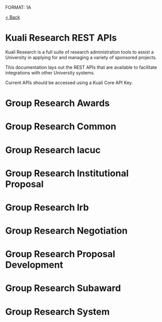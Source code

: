 FORMAT: 1A

[< Back](../index.html)

# Kuali Research REST APIs

Kuali Research is a full suite of research administration tools to assist a University in applying for and managing a variety of sponsored projects.

This documentation lays out the REST APIs that are available to facilitate integrations with other University systems.

Current APIs should be accessed using a Kuali Core API Key.

# Group Research Awards
<!-- include(award/awards.md) -->
<!-- include(award/award-amount-infos.md) -->
<!-- include(award/award-amount-transactions.md) -->
<!-- include(award/award-approved-equipment.md) -->
<!-- include(award/award-approved-foreign-travel.md) -->
<!-- include(award/award-approved-sub-awards.md) -->
<!-- include(award/award-attachment-types.md) -->
<!-- include(award/award-attachments.md) -->
<!-- include(award/award-basis-of-payments.md) -->
<!-- include(award/award-budget-limits.md) -->
<!-- include(award/award-budget-line-item-calculated-amounts.md) -->
<!-- include(award/award-budget-line-items.md) -->
<!-- include(award/award-budget-period-summary-calculated-amounts.md) -->
<!-- include(award/award-budget-periods.md) -->
<!-- include(award/award-budget-personnel-calculated-amounts.md) -->
<!-- include(award/award-budget-personnel-details.md) -->
<!-- include(award/award-budget-statuses.md) -->
<!-- include(award/award-budget-types.md) -->
<!-- include(award/award-budget-version-overviews.md) -->
<!-- include(award/award-budgets.md) -->
<!-- include(award/award-central-admin-contacts.md) -->
<!-- include(award/award-cgbs.md) -->
<!-- include(award/award-closeouts.md) -->
<!-- include(award/award-comments.md) -->
<!-- include(award/award-cost-shares.md) -->
<!-- include(award/award-custom-data.md) -->
<!-- include(award/award-direct-f-and-a-distributions.md) -->
<!-- include(award/award-f-and-a-rates.md) -->
<!-- include(award/award-funding-proposals.md) -->
<!-- include(award/award-hierarchies.md) -->
<!-- include(award/award-hierarchy-nodes.md) -->
<!-- include(award/award-method-of-payments.md) -->
<!-- include(award/award-notepads.md) -->
<!-- include(award/award-notice-printouts.md) -->
<!-- include(award/award-payment-schedules.md) -->
<!-- include(award/award-person-credit-splits.md) -->
<!-- include(award/award-person-mass-changes.md) -->
<!-- include(award/award-person-unit-credit-splits.md) -->
<!-- include(award/award-person-units.md) -->
<!-- include(award/award-persons.md) -->
<!-- include(award/award-posts.md) -->
<!-- include(award/award-report-term-recipients.md) -->
<!-- include(award/award-report-terms.md) -->
<!-- include(award/award-science-keywords.md) -->
<!-- include(award/award-special-review-exemptions.md) -->
<!-- include(award/award-special-reviews.md) -->
<!-- include(award/award-sponsor-contacts.md) -->
<!-- include(award/award-sponsor-terms.md) -->
<!-- include(award/award-statuses.md) -->
<!-- include(award/award-subcontracting-budgeted-goals.md) -->
<!-- include(award/award-sync-changes.md) -->
<!-- include(award/award-sync-logs.md) -->
<!-- include(award/award-sync-statuses.md) -->
<!-- include(award/award-template-comments.md) -->
<!-- include(award/award-template-contacts.md) -->
<!-- include(award/award-template-report-term-recipients.md) -->
<!-- include(award/award-template-report-terms.md) -->
<!-- include(award/award-template-terms.md) -->
<!-- include(award/award-templates.md) -->
<!-- include(award/award-transaction-types.md) -->
<!-- include(award/award-transferring-sponsors.md) -->
<!-- include(award/award-types.md) -->
<!-- include(award/award-unit-contacts.md) -->
<!-- include(award/awardAccount-custom.md) -->
<!-- include(award/awards-custom.md) -->
<!-- include(award/closeout-report-types.md) -->
<!-- include(award/contact-types.md) -->
<!-- include(award/contact-usages.md) -->
<!-- include(award/distributions.md) -->
<!-- include(award/fanda-rate-types.md) -->
<!-- include(award/financial-indirect-cost-recovery-type-codes.md) -->
<!-- include(award/frequencies.md) -->
<!-- include(award/frequency-bases.md) -->
<!-- include(award/pending-transactions.md) -->
<!-- include(award/report-classes.md) -->
<!-- include(award/report-statuses.md) -->
<!-- include(award/report-tracking.md) -->
<!-- include(award/reports.md) -->
<!-- include(award/sent-report-notifications.md) -->
<!-- include(award/subcontracting-expenditure-category-amounts.md) -->
<!-- include(award/subcontracting-expenditure-category-details.md) -->
<!-- include(award/subcontracting-expenditure-category-in-date-range-amounts.md) -->
<!-- include(award/transaction-details.md) -->
<!-- include(award/valid-award-basis-payments.md) -->
<!-- include(award/valid-basis-method-payments.md) -->
<!-- include(award/valid-class-report-frequencies.md) -->
<!-- include(award/valid-frequency-bases.md) -->
<!-- include(award/valid-rates.md) -->

# Group Research Common
<!-- include(common/answer-headers.md) -->
<!-- include(common/account-types.md) -->
<!-- include(common/activity-types.md) -->
<!-- include(common/answers.md) -->
<!-- include(common/appointment-types.md) -->
<!-- include(common/arg-value-lookups.md) -->
<!-- include(common/attachment-files.md) -->
<!-- include(common/attachments-entry-types.md) -->
<!-- include(common/budget-categories.md) -->
<!-- include(common/budget-category-mappings.md) -->
<!-- include(common/budget-category-maps.md) -->
<!-- include(common/budget-category-types.md) -->
<!-- include(common/budget-cost-shares.md) -->
<!-- include(common/budget-formulated-cost-details.md) -->
<!-- include(common/budget-la-rates.md) -->
<!-- include(common/budget-line-item-calculated-amounts.md) -->
<!-- include(common/budget-line-items.md) -->
<!-- include(common/budget-period-types.md) -->
<!-- include(common/budget-periods.md) -->
<!-- include(common/budget-person-salary-details.md) -->
<!-- include(common/budget-personnel-calculated-amounts.md) -->
<!-- include(common/budget-personnel-details.md) -->
<!-- include(common/budget-personnel-rate-and-bases.md) -->
<!-- include(common/budget-persons.md) -->
<!-- include(common/budget-project-incomes.md) -->
<!-- include(common/budget-rate-and-bases.md) -->
<!-- include(common/budget-rates.md) -->
<!-- include(common/budget-unrecovered-f-and-as.md) -->
<!-- include(common/budgets.md) -->
<!-- include(common/cfdas.md) -->
<!-- include(common/citizenship-types.md) -->
<!-- include(common/coeus-modules.md) -->
<!-- include(common/coeus-sub-modules.md) -->
<!-- include(common/comment-types.md) -->
<!-- include(common/committee-decision-motion-types.md) -->
<!-- include(common/committee-membership-roles.md) -->
<!-- include(common/committee-membership-types.md) -->
<!-- include(common/committee-types.md) -->
<!-- include(common/cost-elements.md) -->
<!-- include(common/cost-share-types.md) -->
<!-- include(common/custom-attribute-data-types.md) -->
<!-- include(common/custom-attribute-document-values.md) -->
<!-- include(common/custom-attribute-documents.md) -->
<!-- include(common/custom-attributes.md) -->
<!-- include(common/custom-report-default-parameters.md) -->
<!-- include(common/custom-report-details.md) -->
<!-- include(common/custom-report-type-documents.md) -->
<!-- include(common/custom-report-types.md) -->
<!-- include(common/deadline-types.md) -->
<!-- include(common/degree-types.md) -->
<!-- include(common/document-accesses.md) -->
<!-- include(common/document-nextvalues.md) -->
<!-- include(common/exemption-types.md) -->
<!-- include(common/financial-object-code-mappings.md) -->
<!-- include(common/formulated-types.md) -->
<!-- include(common/funding-source-types.md) -->
<!-- include(common/institute-la-rates.md) -->
<!-- include(common/investigator-credit-types.md) -->
<!-- include(common/job-codes.md) -->
<!-- include(common/kc-krms-term-function-params.md) -->
<!-- include(common/kc-krms-term-functions.md) -->
<!-- include(common/kc-notifications.md) -->
<!-- include(common/kc-person-extended-attributes.md) -->
<!-- include(common/mail-by-entries.md) -->
<!-- include(common/mail-types.md) -->
<!-- include(common/membership-roles.md) -->
<!-- include(common/message-of-the-days.md) -->
<!-- include(common/minute-entry-types.md) -->
<!-- include(common/non-organizational-rolodexes.md) -->
<!-- include(common/notice-of-opportunities.md) -->
<!-- include(common/notification-module-role-qualifiers.md) -->
<!-- include(common/notification-module-roles.md) -->
<!-- include(common/notification-type-recipients.md) -->
<!-- include(common/notification-types.md) -->
<!-- include(common/nsf-codes.md) -->
<!-- include(common/organization-audits.md) -->
<!-- include(common/organization-audit-accepted-types.md) -->
<!-- include(common/organization-correspondents.md) -->
<!-- include(common/organization-indirect-costs.md) -->
<!-- include(common/organization-type-lists.md) -->
<!-- include(common/organization-types.md) -->
<!-- include(common/organization-ynqs.md) -->
<!-- include(common/organizations.md) -->
<!-- include(common/organizations-custom.md) -->
<!-- include(common/person-appointments.md) -->
<!-- include(common/person-biosketches.md) -->
<!-- include(common/person-custom-data.md) -->
<!-- include(common/person-degrees.md) -->
<!-- include(common/person-editable-fields.md) -->
<!-- include(common/person-mass-changes.md) -->
<!-- include(common/person-signature-modules.md) -->
<!-- include(common/person-signatures.md) -->
<!-- include(common/person-trainings.md) -->
<!-- include(common/prop-award-person-roles.md) -->
<!-- include(common/proposal-types.md) -->
<!-- include(common/protocol-recused-votes.md) -->
<!-- include(common/question-categories.md) -->
<!-- include(common/question-explanations.md) -->
<!-- include(common/question-multi-choices.md) -->
<!-- include(common/question-types.md) -->
<!-- include(common/questionnaire-questions.md) -->
<!-- include(common/questionnaire-usages.md) -->
<!-- include(common/questionnaires.md) -->
<!-- include(common/questions.md) -->
<!-- include(common/rate-class-base-exclusions.md) -->
<!-- include(common/rate-class-base-inclusions.md) -->
<!-- include(common/rate-class-types.md) -->
<!-- include(common/rate-classes.md) -->
<!-- include(common/rate-types.md) -->
<!-- include(common/research-users.md) -->
<!-- include(common/risk-levels.md) -->
<!-- include(common/rolodexes.md) -->
<!-- include(common/schedule-act-item-types.md) -->
<!-- include(common/schedule-statuses.md) -->
<!-- include(common/school-codes.md) -->
<!-- include(common/science-keywords.md) -->
<!-- include(common/special-review-approval-types.md) -->
<!-- include(common/special-review-types.md) -->
<!-- include(common/special-review-usages.md) -->
<!-- include(common/sponsor-form-template-lists.md) -->
<!-- include(common/sponsor-form-templates.md) -->
<!-- include(common/sponsor-forms.md) -->
<!-- include(common/sponsor-hierarchies.md) -->
<!-- include(common/sponsor-term-types.md) -->
<!-- include(common/sponsor-terms.md) -->
<!-- include(common/sponsor-types.md) -->
<!-- include(common/sponsors.md) -->
<!-- include(common/tbn-persons.md) -->
<!-- include(common/training-stipend-rates.md) -->
<!-- include(common/trainings.md) -->
<!-- include(common/unit-administrator-person-mass-changes.md) -->
<!-- include(common/unit-administrator-types.md) -->
<!-- include(common/unit-administrators.md) -->
<!-- include(common/unit-correspondents.md) -->
<!-- include(common/unit-formulated-costs.md) -->
<!-- include(common/units.md) -->
<!-- include(common/valid-calculation-types.md) -->
<!-- include(common/valid-ce-job-codes.md) -->
<!-- include(common/valid-ce-rate-types.md) -->
<!-- include(common/valid-special-review-approvals.md) -->
<!-- include(common/version-histories.md) -->
<!-- include(common/version-history-searches.md) -->
<!-- include(common/watermarks.md) -->
<!-- include(common/ynq-explanation-types.md) -->
<!-- include(common/ynq-explanations.md) -->
<!-- include(common/ynqs.md) -->

# Group Research Iacuc
<!-- include(iacuc/iacuc-alternate-searches.md) -->
<!-- include(iacuc/iacuc-batch-correspondence-details.md) -->
<!-- include(iacuc/iacuc-batch-correspondences.md) -->
<!-- include(iacuc/iacuc-committee-membership-expertise-entries.md) -->
<!-- include(iacuc/iacuc-committee-memberships.md) -->
<!-- include(iacuc/iacuc-committee-research-areas.md) -->
<!-- include(iacuc/iacuc-committee-schedule-action-items.md) -->
<!-- include(iacuc/iacuc-committee-schedule-attachments.md) -->
<!-- include(iacuc/iacuc-committee-schedule-attendances.md) -->
<!-- include(iacuc/iacuc-committee-schedule-minute-docs.md) -->
<!-- include(iacuc/iacuc-committee-schedule-minutes.md) -->
<!-- include(iacuc/iacuc-committee-schedules.md) -->
<!-- include(iacuc/iacuc-committees.md) -->
<!-- include(iacuc/iacuc-correspondent-types.md) -->
<!-- include(iacuc/iacuc-exception-categories.md) -->
<!-- include(iacuc/iacuc-location-names.md) -->
<!-- include(iacuc/iacuc-location-types.md) -->
<!-- include(iacuc/iacuc-organization-correspondents.md) -->
<!-- include(iacuc/iacuc-pain-categories.md) -->
<!-- include(iacuc/iacuc-person-trainings.md) -->
<!-- include(iacuc/iacuc-principles.md) -->
<!-- include(iacuc/iacuc-procedure-categories.md) -->
<!-- include(iacuc/iacuc-procedure-category-custom-data.md) -->
<!-- include(iacuc/iacuc-procedure-responsible-persons.md) -->
<!-- include(iacuc/iacuc-procedures.md) -->
<!-- include(iacuc/iacuc-protocol-action-types.md) -->
<!-- include(iacuc/iacuc-protocol-actions.md) -->
<!-- include(iacuc/iacuc-protocol-affiliation-types.md) -->
<!-- include(iacuc/iacuc-protocol-amend-renew-modules.md) -->
<!-- include(iacuc/iacuc-protocol-amend-renewals.md) -->
<!-- include(iacuc/iacuc-protocol-attachment-groups.md) -->
<!-- include(iacuc/iacuc-protocol-attachment-statuses.md) -->
<!-- include(iacuc/iacuc-protocol-attachment-type-groups.md) -->
<!-- include(iacuc/iacuc-protocol-attachment-types.md) -->
<!-- include(iacuc/iacuc-protocol-contingencies.md) -->
<!-- include(iacuc/iacuc-protocol-correspondence-templates.md) -->
<!-- include(iacuc/iacuc-protocol-correspondence-types.md) -->
<!-- include(iacuc/iacuc-protocol-correspondences.md) -->
<!-- include(iacuc/iacuc-protocol-custom-data.md) -->
<!-- include(iacuc/iacuc-protocol-exceptions.md) -->
<!-- include(iacuc/iacuc-protocol-funding-sources.md) -->
<!-- include(iacuc/iacuc-protocol-locations.md) -->
<!-- include(iacuc/iacuc-protocol-modules.md) -->
<!-- include(iacuc/iacuc-protocol-notepads.md) -->
<!-- include(iacuc/iacuc-protocol-notifications.md) -->
<!-- include(iacuc/iacuc-protocol-online-review-determination-recommendations.md) -->
<!-- include(iacuc/iacuc-protocol-online-review-determination-type-recommendations.md) -->
<!-- include(iacuc/iacuc-protocol-online-review-documents.md) -->
<!-- include(iacuc/iacuc-protocol-online-review-statuses.md) -->
<!-- include(iacuc/iacuc-protocol-online-reviews.md) -->
<!-- include(iacuc/iacuc-protocol-organization-types.md) -->
<!-- include(iacuc/iacuc-protocol-person-mass-changes.md) -->
<!-- include(iacuc/iacuc-protocol-person-role-mappings.md) -->
<!-- include(iacuc/iacuc-protocol-person-roles.md) -->
<!-- include(iacuc/iacuc-protocol-person-rolodexes.md) -->
<!-- include(iacuc/iacuc-protocol-personnel-attachments.md) -->
<!-- include(iacuc/iacuc-protocol-persons.md) -->
<!-- include(iacuc/iacuc-protocol-project-types.md) -->
<!-- include(iacuc/iacuc-protocol-recused-votes.md) -->
<!-- include(iacuc/iacuc-protocol-reference-types.md) -->
<!-- include(iacuc/iacuc-protocol-references.md) -->
<!-- include(iacuc/iacuc-protocol-research-areas.md) -->
<!-- include(iacuc/iacuc-protocol-review-attachments.md) -->
<!-- include(iacuc/iacuc-protocol-review-types.md) -->
<!-- include(iacuc/iacuc-protocol-reviewer-types.md) -->
<!-- include(iacuc/iacuc-protocol-reviewers.md) -->
<!-- include(iacuc/iacuc-protocol-special-review-exemptions.md) -->
<!-- include(iacuc/iacuc-protocol-special-reviews.md) -->
<!-- include(iacuc/iacuc-protocol-species.md) -->
<!-- include(iacuc/iacuc-protocol-statuses.md) -->
<!-- include(iacuc/iacuc-protocol-study-custom-data.md) -->
<!-- include(iacuc/iacuc-protocol-study-group-beans.md) -->
<!-- include(iacuc/iacuc-protocol-study-group-locations.md) -->
<!-- include(iacuc/iacuc-protocol-study-groups.md) -->
<!-- include(iacuc/iacuc-protocol-submission-docs.md) -->
<!-- include(iacuc/iacuc-protocol-submission-qualifier-types.md) -->
<!-- include(iacuc/iacuc-protocol-submission-statuses.md) -->
<!-- include(iacuc/iacuc-protocol-submission-types.md) -->
<!-- include(iacuc/iacuc-protocol-submissions.md) -->
<!-- include(iacuc/iacuc-protocol-types.md) -->
<!-- include(iacuc/iacuc-protocol-units.md) -->
<!-- include(iacuc/iacuc-protocols.md) -->
<!-- include(iacuc/iacuc-research-areas.md) -->
<!-- include(iacuc/iacuc-schedule-agendas.md) -->
<!-- include(iacuc/iacuc-species.md) -->
<!-- include(iacuc/iacuc-species-count-types.md) -->
<!-- include(iacuc/iacuc-unit-correspondents.md) -->
<!-- include(iacuc/iacuc-valid-protocol-action-actions.md) -->
<!-- include(iacuc/iacuc-valid-protocol-submission-review-types.md) -->
<!-- include(iacuc/iacuc-valid-protocol-submission-type-qualifiers.md) -->
<!-- include(iacuc/lite-view-iacuc-protocol-submissions.md) -->
<!-- include(iacuc/valid-iacuc-protocol-action-correspondence.md) -->

# Group Research Institutional Proposal
<!-- include(instprop/indirectcost-rate-types.md) -->
<!-- include(instprop/institutional-proposal-attachment-types.md) -->
<!-- include(instprop/institutional-proposal-attachments.md) -->
<!-- include(instprop/institutional-proposal-comments.md) -->
<!-- include(instprop/institutional-proposal-cost-shares.md) -->
<!-- include(instprop/institutional-proposal-custom-data.md) -->
<!-- include(instprop/institutional-proposal-notepads.md) -->
<!-- include(instprop/institutional-proposal-person-credit-splits.md) -->
<!-- include(instprop/institutional-proposal-person-mass-changes.md) -->
<!-- include(instprop/institutional-proposal-person-unit-credit-splits.md) -->
<!-- include(instprop/institutional-proposal-person-units.md) -->
<!-- include(instprop/institutional-proposal-persons.md) -->
<!-- include(instprop/institutional-proposal-science-keywords.md) -->
<!-- include(instprop/institutional-proposal-special-review-exemptions.md) -->
<!-- include(instprop/institutional-proposal-special-reviews.md) -->
<!-- include(instprop/institutional-proposal-unit-contacts.md) -->
<!-- include(instprop/institutional-proposal-unrecovered-f-and-as.md) -->
<!-- include(instprop/institutional-proposals.md) -->
<!-- include(instprop/institutionalProposals-custom.md) -->
<!-- include(instprop/intellectual-property-review-activities.md) -->
<!-- include(instprop/intellectual-property-review-activity-types.md) -->
<!-- include(instprop/intellectual-property-review-requirement-types.md) -->
<!-- include(instprop/intellectual-property-review-result-types.md) -->
<!-- include(instprop/intellectual-property-reviews.md) -->
<!-- include(instprop/proposal-admin-details.md) -->
<!-- include(instprop/proposal-comments.md) -->
<!-- include(instprop/proposal-intellectual-property-review-joins.md) -->
<!-- include(instprop/proposal-log-person-mass-changes.md) -->
<!-- include(instprop/proposal-log-statuses.md) -->
<!-- include(instprop/proposal-log-types.md) -->
<!-- include(instprop/proposal-logs.md) -->
<!-- include(instprop/proposal-statuses.md) -->

# Group Research Irb
<!-- include(irb/committee-batch-correspondence-details.md) -->
<!-- include(irb/committee-batch-correspondences.md) -->
<!-- include(irb/committee-membership-expertise-entries.md) -->
<!-- include(irb/committee-memberships.md) -->
<!-- include(irb/committee-research-areas.md) -->
<!-- include(irb/committee-schedule-action-items.md) -->
<!-- include(irb/committee-schedule-attachments.md) -->
<!-- include(irb/committee-schedule-attendances.md) -->
<!-- include(irb/committee-schedule-minute-docs.md) -->
<!-- include(irb/committee-schedule-minutes.md) -->
<!-- include(irb/committee-schedules.md) -->
<!-- include(irb/committees.md) -->
<!-- include(irb/correspondent-types.md) -->
<!-- include(irb/exempt-studies-checklist-items.md) -->
<!-- include(irb/expedited-review-checklist-items.md) -->
<!-- include(irb/irb-protocol-notifications.md) -->
<!-- include(irb/lite-view-protocol-submissions.md) -->
<!-- include(irb/participant-types.md) -->
<!-- include(irb/protocol-action-types.md) -->
<!-- include(irb/protocol-actions.md) -->
<!-- include(irb/protocol-affiliation-types.md) -->
<!-- include(irb/protocol-amend-renew-modules.md) -->
<!-- include(irb/protocol-amend-renewals.md) -->
<!-- include(irb/protocol-attachment-groups.md) -->
<!-- include(irb/protocol-attachment-statuses.md) -->
<!-- include(irb/protocol-attachment-type-groups.md) -->
<!-- include(irb/protocol-attachment-types.md) -->
<!-- include(irb/protocol-contingencies.md) -->
<!-- include(irb/protocol-correspondence-templates.md) -->
<!-- include(irb/protocol-correspondence-types.md) -->
<!-- include(irb/protocol-correspondences.md) -->
<!-- include(irb/protocol-exempt-studies-checklist-items.md) -->
<!-- include(irb/protocol-expedited-review-checklist-items.md) -->
<!-- include(irb/protocol-funding-sources.md) -->
<!-- include(irb/protocol-locations.md) -->
<!-- include(irb/protocol-modules.md) -->
<!-- include(irb/protocol-notepads.md) -->
<!-- include(irb/protocol-notification-templates.md) -->
<!-- include(irb/protocol-online-review-determination-recommendations.md) -->
<!-- include(irb/protocol-online-review-statuses.md) -->
<!-- include(irb/protocol-online-reviews.md) -->
<!-- include(irb/protocol-organization-types.md) -->
<!-- include(irb/protocol-participants.md) -->
<!-- include(irb/protocol-person-mass-changes.md) -->
<!-- include(irb/protocol-person-role-mappings.md) -->
<!-- include(irb/protocol-person-roles.md) -->
<!-- include(irb/protocol-person-rolodexes.md) -->
<!-- include(irb/protocol-personnel-attachments.md) -->
<!-- include(irb/protocol-reference-types.md) -->
<!-- include(irb/protocol-references.md) -->
<!-- include(irb/protocol-review-attachments.md) -->
<!-- include(irb/protocol-review-types.md) -->
<!-- include(irb/protocol-reviewer-types.md) -->
<!-- include(irb/protocol-reviewers.md) -->
<!-- include(irb/protocol-risk-levels.md) -->
<!-- include(irb/protocol-special-review-exemptions.md) -->
<!-- include(irb/protocol-special-reviews.md) -->
<!-- include(irb/protocol-statuses.md) -->
<!-- include(irb/protocol-submission-docs.md) -->
<!-- include(irb/protocol-submission-qualifier-types.md) -->
<!-- include(irb/protocol-submission-statuses.md) -->
<!-- include(irb/protocol-submission-types.md) -->
<!-- include(irb/protocol-submissions.md) -->
<!-- include(irb/protocol-types.md) -->
<!-- include(irb/protocol-units.md) -->
<!-- include(irb/protocols.md) -->
<!-- include(irb/research-areas.md) -->
<!-- include(irb/schedule-agendas.md) -->
<!-- include(irb/valid-protocol-action-actions.md) -->
<!-- include(irb/valid-protocol-action-correspondence.md) -->
<!-- include(irb/valid-protocol-submission-review-types.md) -->
<!-- include(irb/valid-protocol-submission-type-qualifiers.md) -->

# Group Research Negotiation
<!-- include(negotiation/negotiation-activities.md) -->
<!-- include(negotiation/negotiation-activity-attachments.md) -->
<!-- include(negotiation/negotiation-activity-types.md) -->
<!-- include(negotiation/negotiation-agreement-types.md) -->
<!-- include(negotiation/negotiation-association-types.md) -->
<!-- include(negotiation/negotiation-custom-data.md) -->
<!-- include(negotiation/negotiation-locations.md) -->
<!-- include(negotiation/negotiation-notifications.md) -->
<!-- include(negotiation/negotiation-person-mass-changes.md) -->
<!-- include(negotiation/negotiation-statuses.md) -->
<!-- include(negotiation/negotiation-unassociated-details.md) -->
<!-- include(negotiation/negotiations.md) -->

# Group Research Proposal Development
<!-- include(propdev/abstract-types.md) -->
<!-- include(propdev/budget-changed-data.md) -->
<!-- include(propdev/budget-columns-to-alter.md) -->
<!-- include(propdev/budget-statuses.md) -->
<!-- include(propdev/budget-sub-award-attachments.md) -->
<!-- include(propdev/budget-sub-award-files.md) -->
<!-- include(propdev/budget-sub-award-period-details.md) -->
<!-- include(propdev/budget-sub-awards.md) -->
<!-- include(propdev/congressional-districts.md) -->
<!-- include(propdev/development-proposals.md) -->
<!-- include(propdev/modular-budget-idcs.md) -->
<!-- include(propdev/modular-budgets.md) -->
<!-- include(propdev/narrative-attachments.md) -->
<!-- include(propdev/narrative-statuses.md) -->
<!-- include(propdev/narrative-types.md) -->
<!-- include(propdev/narrative-user-rights.md) -->
<!-- include(propdev/narratives.md) -->
<!-- include(propdev/prop-science-keywords.md) -->
<!-- include(propdev/proposal-abstracts.md) -->
<!-- include(propdev/proposal-changed-data.md) -->
<!-- include(propdev/proposal-columns-to-alter.md) -->
<!-- include(propdev/proposal-development-budget-overviews.md) -->
<!-- include(propdev/proposal-development-budgets.md) -->
<!-- include(propdev/proposal-development-person-mass-changes.md) -->
<!-- include(propdev/proposal-investigator-certifications.md) -->
<!-- include(propdev/proposal-location-types.md) -->
<!-- include(propdev/proposal-person-biographies.md) -->
<!-- include(propdev/proposal-person-credit-splits.md) -->
<!-- include(propdev/proposal-person-degrees.md) -->
<!-- include(propdev/proposal-person-document-types.md) -->
<!-- include(propdev/proposal-person-units.md) -->
<!-- include(propdev/proposal-person-ynqs.md) -->
<!-- include(propdev/proposal-persons.md) -->
<!-- include(propdev/proposal-role-templates.md) -->
<!-- include(propdev/proposal-sites.md) -->
<!-- include(propdev/proposal-special-review-exemptions.md) -->
<!-- include(propdev/proposal-special-reviews.md) -->
<!-- include(propdev/proposal-states.md) -->
<!-- include(propdev/proposal-unit-credit-splits.md) -->
<!-- include(propdev/proposal-ynqs.md) -->
<!-- include(propdev/s2s-application-attachments.md) -->
<!-- include(propdev/s2s-application-submissions.md) -->
<!-- include(propdev/s2s-applications.md) -->
<!-- include(propdev/s2s-errors.md) -->
<!-- include(propdev/s2s-opportunities.md) -->
<!-- include(propdev/s2s-opportunity-form-questionnaires.md) -->
<!-- include(propdev/s2s-opportunity-forms.md) -->
<!-- include(propdev/s2s-providers.md) -->
<!-- include(propdev/s2s-revision-types.md) -->
<!-- include(propdev/s2s-submission-types.md) -->
<!-- include(propdev/s2s-user-attached-form-attachment-files.md) -->
<!-- include(propdev/s2s-user-attached-form-attachments.md) -->
<!-- include(propdev/s2s-user-attached-form-files.md) -->
<!-- include(propdev/s2s-user-attached-forms.md) -->
<!-- include(propdev/valid-narrative-forms.md) -->

# Group Research Subaward
<!-- include(subaward/closeout-types.md) -->
<!-- include(subaward/released-sub-award-amounts.md) -->
<!-- include(subaward/sub-award-amount-infos.md) -->
<!-- include(subaward/sub-award-approval-types.md) -->
<!-- include(subaward/sub-award-attachment-types.md) -->
<!-- include(subaward/sub-award-attachments.md) -->
<!-- include(subaward/sub-award-closeouts.md) -->
<!-- include(subaward/sub-award-contacts.md) -->
<!-- include(subaward/sub-award-copyright-types.md) -->
<!-- include(subaward/sub-award-cost-types.md) -->
<!-- include(subaward/sub-award-custom-data.md) -->
<!-- include(subaward/sub-award-forms.md) -->
<!-- include(subaward/sub-award-funding-sources.md) -->
<!-- include(subaward/sub-award-person-mass-changes.md) -->
<!-- include(subaward/sub-award-report-types.md) -->
<!-- include(subaward/sub-award-reports.md) -->
<!-- include(subaward/sub-award-statuses.md) -->
<!-- include(subaward/sub-award-template-infos.md) -->
<!-- include(subaward/sub-award-template-types.md) -->
<!-- include(subaward/sub-awards.md) -->

# Group Research System
<!-- include(sys/action-attributes.md) -->
<!-- include(sys/actions.md) -->
<!-- include(sys/agenda-attributes.md) -->
<!-- include(sys/agenda-items.md) -->
<!-- include(sys/agendas.md) -->
<!-- include(sys/attachments.md) -->
<!-- include(sys/campus-types.md) -->
<!-- include(sys/campuses.md) -->
<!-- include(sys/categories.md) -->
<!-- include(sys/component-sets.md) -->
<!-- include(sys/components.md) -->
<!-- include(sys/context-attributes.md) -->
<!-- include(sys/context-valid-actions.md) -->
<!-- include(sys/context-valid-agendas.md) -->
<!-- include(sys/context-valid-rules.md) -->
<!-- include(sys/context-valid-terms.md) -->
<!-- include(sys/contexts.md) -->
<!-- include(sys/counties.md) -->
<!-- include(sys/countries.md) -->
<!-- include(sys/delegate-member-attribute-data.md) -->
<!-- include(sys/delegate-members.md) -->
<!-- include(sys/delegate-types.md) -->
<!-- include(sys/derived-components.md) -->
<!-- include(sys/document-attachments.md) -->
<!-- include(sys/document-headers.md) -->
<!-- include(sys/document-route-header-values.md) -->
<!-- include(sys/document-type-attributes.md) -->
<!-- include(sys/document-type-policies.md) -->
<!-- include(sys/document-types.md) -->
<!-- include(sys/entities.md) -->
<!-- include(sys/entity-address-types.md) -->
<!-- include(sys/entity-addresses.md) -->
<!-- include(sys/entity-affiliation-types.md) -->
<!-- include(sys/entity-affiliations.md) -->
<!-- include(sys/entity-bio-demographics.md) -->
<!-- include(sys/entity-citizenship-change-types.md) -->
<!-- include(sys/entity-citizenship-statuses.md) -->
<!-- include(sys/entity-citizenships.md) -->
<!-- include(sys/entity-default-info-caches.md) -->
<!-- include(sys/entity-disability-accomodation-needed-entries.md) -->
<!-- include(sys/entity-email-types.md) -->
<!-- include(sys/entity-emails.md) -->
<!-- include(sys/entity-employment-statuses.md) -->
<!-- include(sys/entity-employment-types.md) -->
<!-- include(sys/entity-employments.md) -->
<!-- include(sys/entity-ethnicities.md) -->
<!-- include(sys/entity-ethnicity-race-types.md) -->
<!-- include(sys/entity-external-identifier-types.md) -->
<!-- include(sys/entity-external-identifiers.md) -->
<!-- include(sys/entity-name-types.md) -->
<!-- include(sys/entity-names.md) -->
<!-- include(sys/entity-phone-types.md) -->
<!-- include(sys/entity-phones.md) -->
<!-- include(sys/entity-privacy-preferences.md) -->
<!-- include(sys/entity-residencies.md) -->
<!-- include(sys/entity-residency-statuses.md) -->
<!-- include(sys/entity-residency-types.md) -->
<!-- include(sys/entity-type-contact-infos.md) -->
<!-- include(sys/entity-types.md) -->
<!-- include(sys/entity-visas.md) -->
<!-- include(sys/function-parameters.md) -->
<!-- include(sys/functions.md) -->
<!-- include(sys/generic-permissions.md) -->
<!-- include(sys/group-attributes.md) -->
<!-- include(sys/group-document-members.md) -->
<!-- include(sys/group-document-qualifiers.md) -->
<!-- include(sys/group-members.md) -->
<!-- include(sys/group-rule-responsibilities.md) -->
<!-- include(sys/groups.md) -->
<!-- include(sys/kew-attribute-definitions.md) -->
<!-- include(sys/kew-rule-attributes.md) -->
<!-- include(sys/kew-type-attributes.md) -->
<!-- include(sys/kew-types.md) -->
<!-- include(sys/kim-attributes.md) -->
<!-- include(sys/kim-document-role-members.md) -->
<!-- include(sys/kim-document-role-permissions.md) -->
<!-- include(sys/kim-document-role-qualifiers.md) -->
<!-- include(sys/kim-document-role-responsibilities.md) -->
<!-- include(sys/kim-document-role-responsibility-actions.md) -->
<!-- include(sys/kim-type-attributes.md) -->
<!-- include(sys/kim-types.md) -->
<!-- include(sys/krms-attribute-definitions.md) -->
<!-- include(sys/krms-type-attributes.md) -->
<!-- include(sys/krms-types.md) -->
<!-- include(sys/lite-view-roles.md) -->
<!-- include(sys/maintenance-document-bases.md) -->
<!-- include(sys/maintenance-locks.md) -->
<!-- include(sys/message-deliveries.md) -->
<!-- include(sys/messages.md) -->
<!-- include(sys/multi-document-attachments.md) -->
<!-- include(sys/namespaces.md) -->
<!-- include(sys/note-types.md) -->
<!-- include(sys/notes.md) -->
<!-- include(sys/notification-channel-reviewers.md) -->
<!-- include(sys/notification-channels.md) -->
<!-- include(sys/notification-content-types.md) -->
<!-- include(sys/notification-message-deliveries.md) -->
<!-- include(sys/notification-priorities.md) -->
<!-- include(sys/notification-producers.md) -->
<!-- include(sys/notification-recipient-lists.md) -->
<!-- include(sys/notification-recipients.md) -->
<!-- include(sys/notification-senders.md) -->
<!-- include(sys/notifications.md) -->
<!-- include(sys/parameter-types.md) -->
<!-- include(sys/parameters.md) -->
<!-- include(sys/people-flow-attributes.md) -->
<!-- include(sys/people-flow-delegates.md) -->
<!-- include(sys/people-flow-members.md) -->
<!-- include(sys/people-flows.md) -->
<!-- include(sys/permission-attributes.md) -->
<!-- include(sys/permission-templates.md) -->
<!-- include(sys/permissions.md) -->
<!-- include(sys/person-document-addresses.md) -->
<!-- include(sys/person-document-affiliations.md) -->
<!-- include(sys/person-document-citizenships.md) -->
<!-- include(sys/person-document-emails.md) -->
<!-- include(sys/person-document-employment-infos.md) -->
<!-- include(sys/person-document-groups.md) -->
<!-- include(sys/person-document-names.md) -->
<!-- include(sys/person-document-phones.md) -->
<!-- include(sys/person-document-privacy-entries.md) -->
<!-- include(sys/person-document-roles.md) -->
<!-- include(sys/person-rule-responsibilities.md) -->
<!-- include(sys/pessimistic-locks.md) -->
<!-- include(sys/postal-codes.md) -->
<!-- include(sys/principals.md) -->
<!-- include(sys/proposition-parameters.md) -->
<!-- include(sys/propositions.md) -->
<!-- include(sys/recipient-deliverer-configs.md) -->
<!-- include(sys/recipient-preferences.md) -->
<!-- include(sys/responsibilities.md) -->
<!-- include(sys/responsibility-attributes.md) -->
<!-- include(sys/responsibility-templates.md) -->
<!-- include(sys/review-responsibilities.md) -->
<!-- include(sys/role-document-delegation-member-qualifiers.md) -->
<!-- include(sys/role-document-delegation-members.md) -->
<!-- include(sys/role-document-delegations.md) -->
<!-- include(sys/role-member-attribute-data.md) -->
<!-- include(sys/role-members.md) -->
<!-- include(sys/role-permissions.md) -->
<!-- include(sys/role-responsibilities.md) -->
<!-- include(sys/role-responsibility-actions.md) -->
<!-- include(sys/roles.md) -->
<!-- include(sys/rule-attributes.md) -->
<!-- include(sys/rule-base-values.md) -->
<!-- include(sys/rule-delegations.md) -->
<!-- include(sys/rule-extension-values.md) -->
<!-- include(sys/rule-extensions.md) -->
<!-- include(sys/rule-responsibilities.md) -->
<!-- include(sys/rule-template-attributes.md) -->
<!-- include(sys/rule-template-options.md) -->
<!-- include(sys/rule-templates.md) -->
<!-- include(sys/rules.md) -->
<!-- include(sys/session-documents.md) -->
<!-- include(sys/states.md) -->
<!-- include(sys/styles.md) -->
<!-- include(sys/term-parameters.md) -->
<!-- include(sys/term-resolver-attributes.md) -->
<!-- include(sys/term-resolver-parameter-specifications.md) -->
<!-- include(sys/term-resolvers.md) -->
<!-- include(sys/term-specifications.md) -->
<!-- include(sys/terms.md) -->
<!-- include(sys/type-type-relations.md) -->
<!-- include(sys/user-channel-subscriptions.md) -->
<!-- include(sys/user-options.md) -->
